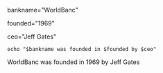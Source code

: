 <p>
  bankname="WorldBanc"
</p>
<p>
  founded="1969"
</p>
<p>
  ceo="Jeff Gates"
</p>


```
echo "$bankname was founded in $founded by $ceo"
```

WorldBanc was founded in 1969 by Jeff Gates
